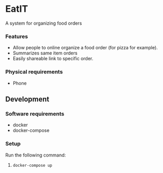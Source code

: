 # EatIT 
A system for organizing food orders

### Features
* Allow people to online organize a food order (for pizza for example). 
* Summarizes same item orders 
* Easily shareable link to specific order.

### Physical requirements
* Phone

## Development

### Software requirements
* docker
* docker-compose

### Setup
Run the following command:
1. `docker-compose up`